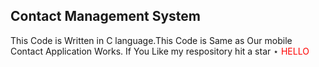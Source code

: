 ## Contact Management System

This Code is Written in C language.This Code is Same as Our mobile Contact Application Works.
If You Like my respository hit a star ⋆
<span style="color:red">HELLO</span>
